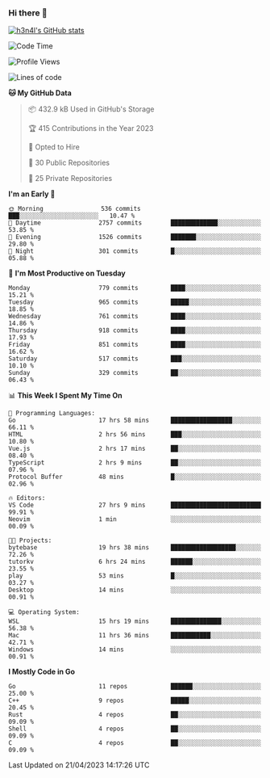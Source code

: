 ### Hi there 👋

[![h3n4l's GitHub stats](https://github-readme-stats.vercel.app/api?username=h3n4l&count_private=true&show_icons=true&theme=radical)](https://github.com/h3n4l/github-readme-stats)

<!--START_SECTION:waka-->
![Code Time](http://img.shields.io/badge/Code%20Time-1%2C159%20hrs%2022%20mins-blue)

![Profile Views](http://img.shields.io/badge/Profile%20Views-2-blue)

![Lines of code](https://img.shields.io/badge/From%20Hello%20World%20I%27ve%20Written-2.8%20million%20lines%20of%20code-blue)

**🐱 My GitHub Data** 

> 📦 432.9 kB Used in GitHub's Storage 
 > 
> 🏆 415 Contributions in the Year 2023
 > 
> 💼 Opted to Hire
 > 
> 📜 30 Public Repositories 
 > 
> 🔑 25 Private Repositories 
 > 
**I'm an Early 🐤** 

```text
🌞 Morning                536 commits         ███░░░░░░░░░░░░░░░░░░░░░░   10.47 % 
🌆 Daytime                2757 commits        █████████████░░░░░░░░░░░░   53.85 % 
🌃 Evening                1526 commits        ███████░░░░░░░░░░░░░░░░░░   29.80 % 
🌙 Night                  301 commits         █░░░░░░░░░░░░░░░░░░░░░░░░   05.88 % 
```
📅 **I'm Most Productive on Tuesday** 

```text
Monday                   779 commits         ████░░░░░░░░░░░░░░░░░░░░░   15.21 % 
Tuesday                  965 commits         █████░░░░░░░░░░░░░░░░░░░░   18.85 % 
Wednesday                761 commits         ████░░░░░░░░░░░░░░░░░░░░░   14.86 % 
Thursday                 918 commits         ████░░░░░░░░░░░░░░░░░░░░░   17.93 % 
Friday                   851 commits         ████░░░░░░░░░░░░░░░░░░░░░   16.62 % 
Saturday                 517 commits         ███░░░░░░░░░░░░░░░░░░░░░░   10.10 % 
Sunday                   329 commits         ██░░░░░░░░░░░░░░░░░░░░░░░   06.43 % 
```


📊 **This Week I Spent My Time On** 

```text
💬 Programming Languages: 
Go                       17 hrs 58 mins      █████████████████░░░░░░░░   66.11 % 
HTML                     2 hrs 56 mins       ███░░░░░░░░░░░░░░░░░░░░░░   10.80 % 
Vue.js                   2 hrs 17 mins       ██░░░░░░░░░░░░░░░░░░░░░░░   08.40 % 
TypeScript               2 hrs 9 mins        ██░░░░░░░░░░░░░░░░░░░░░░░   07.96 % 
Protocol Buffer          48 mins             █░░░░░░░░░░░░░░░░░░░░░░░░   02.96 % 

🔥 Editors: 
VS Code                  27 hrs 9 mins       █████████████████████████   99.91 % 
Neovim                   1 min               ░░░░░░░░░░░░░░░░░░░░░░░░░   00.09 % 

🐱‍💻 Projects: 
bytebase                 19 hrs 38 mins      ██████████████████░░░░░░░   72.26 % 
tutorkv                  6 hrs 24 mins       ██████░░░░░░░░░░░░░░░░░░░   23.55 % 
play                     53 mins             █░░░░░░░░░░░░░░░░░░░░░░░░   03.27 % 
Desktop                  14 mins             ░░░░░░░░░░░░░░░░░░░░░░░░░   00.91 % 

💻 Operating System: 
WSL                      15 hrs 19 mins      ██████████████░░░░░░░░░░░   56.38 % 
Mac                      11 hrs 36 mins      ███████████░░░░░░░░░░░░░░   42.71 % 
Windows                  14 mins             ░░░░░░░░░░░░░░░░░░░░░░░░░   00.91 % 
```

**I Mostly Code in Go** 

```text
Go                       11 repos            ██████░░░░░░░░░░░░░░░░░░░   25.00 % 
C++                      9 repos             █████░░░░░░░░░░░░░░░░░░░░   20.45 % 
Rust                     4 repos             ██░░░░░░░░░░░░░░░░░░░░░░░   09.09 % 
Shell                    4 repos             ██░░░░░░░░░░░░░░░░░░░░░░░   09.09 % 
C                        4 repos             ██░░░░░░░░░░░░░░░░░░░░░░░   09.09 % 
```




 Last Updated on 21/04/2023 14:17:26 UTC
<!--END_SECTION:waka-->

